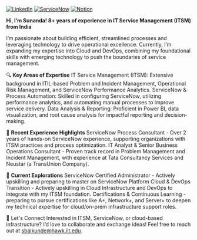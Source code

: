 
[![LinkedIn](https://img.shields.io/badge/LinkedIn-Profile-blue?logo=linkedin&logoColor=white)](https://www.linkedin.com/in/bsunanda/)
[![ServiceNow](https://img.shields.io/badge/ServiceNow-Profile-lightgrey?style=flat&logo=servicenow&logoColor=white)](https://nowlearning.servicenow.com/lxp?id=nl_public&user=sbalkunde1341275)
[![Notion](https://img.shields.io/badge/Notion-Workspace-black?style=flat&logo=notion&logoColor=white)](https://www.notion.so/Sunanda-Ganpati-Balkunde-fb3b35e67b064d3d8cc2117039c84f17)

**Hi, I’m **Sunanda**!  8+ years of experience in IT Service Management (ITSM) from India**

I’m passionate about building efficient, streamlined processes and leveraging technology to drive operational excellence. Currently, I’m expanding my expertise into Cloud and DevOps, combining my foundational skills with emerging technology to push the boundaries of service management.

🔍 **Key Areas of Expertise**
IT Service Management (ITSM): Extensive background in ITIL-based Problem and Incident Management, Operational Risk Management, and ServiceNow Performance Analytics.
ServiceNow & Process Automation: Skilled in configuring ServiceNow, utilizing performance analytics, and automating manual processes to improve service delivery.
Data Analysis & Reporting: Proficient in Power BI, data visualization, and root cause analysis for impactful reporting and decision-making.

🌟 **Recent Experience Highlights**
ServiceNow Process Consultant - Over 2 years of hands-on ServiceNow experience, supporting organizations with ITSM practices and process optimization.
IT Analyst & Senior Business Operations Consultant - Proven track record in Problem Management and Incident Management, with experience at Tata Consultancy Services and Neustar (a TransUnion Company).

🌱 **Current Explorations**
ServiceNow Certified Administrator - Actively upskilling and preparing to master on ServiceNow Platform
Cloud & DevOps Transition - Actively upskilling in Cloud Infrastructure and DevOps to integrate with my ITSM foundation.
Certifications & Continuous Learning - preparing to pursue certifications like A+, Network+, and Server+ to deepen my technical expertise for cloud/on-prem infrastructure support roles.

💼 Let's Connect
Interested in ITSM, ServiceNow, or cloud-based infrastructure? I’d love to collaborate and exchange ideas! Feel free to reach out at sbalkunde@hawk.iit.edu.

